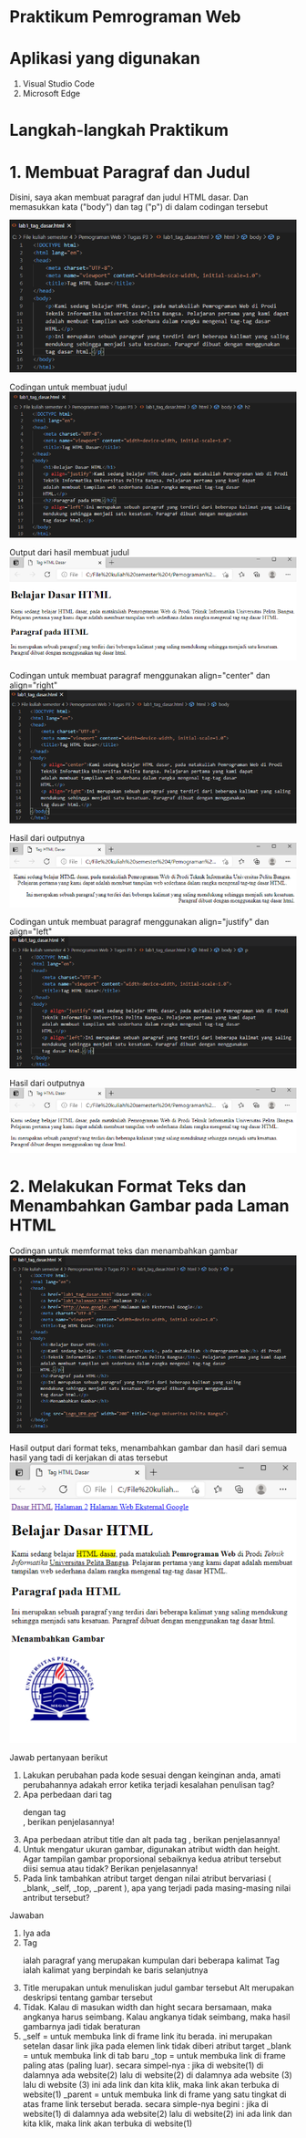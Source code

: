 # Praktikum Pemrograman Web

# Aplikasi yang digunakan
1. Visual Studio Code
2. Microsoft Edge

# Langkah-langkah Praktikum
# 1. Membuat Paragraf dan Judul

Disini, saya akan membuat paragraf dan judul HTML dasar. Dan memasukkan kata ("body") dan tag ("p") di dalam codingan tersebut





![input](https://github.com/ikmalriyan21/Lab1Web/blob/254126c69cb1d4c4e425ff0e545c1ad9c44ee9fe/Gambar/awal.png)





Codingan untuk membuat judul
![input](https://github.com/ikmalriyan21/Lab1Web/blob/2426dddc2dd2fc6f2f36cb3dcf2375086f3089d9/Gambar/coding%20judul.png)






Output dari hasil membuat judul
![input](https://github.com/ikmalriyan21/Lab1Web/blob/b8ce6a9a9331c965c9e024479e32eb15b9b3b9b1/Gambar/contoh%20judul.png)





Codingan untuk membuat paragraf menggunakan align="center" dan align="right"
![input](https://github.com/ikmalriyan21/Lab1Web/blob/1ea2f17b77e8a819d6313d7f1978123935a1d1f3/Gambar/paragraf%201.png)






Hasil dari outputnya
![input](https://github.com/ikmalriyan21/Lab1Web/blob/136adec9f0e8e19fe5a9d66bcc9df4d8f9b11350/Gambar/contoh%20paragraf%201.png)





Codingan untuk membuat paragraf menggunakan align="justify" dan align="left"
![input](https://github.com/ikmalriyan21/Lab1Web/blob/9a260560ef8f2320000ec9e1cfbcf4124d5d3a3b/Gambar/paragraf%202.png)





Hasil dari outputnya
![input](https://github.com/ikmalriyan21/Lab1Web/blob/9fea46f250ca06145e6670f989905e38a8f758fe/Gambar/contoh%20paragraf%202.png)





# 2. Melakukan Format Teks dan Menambahkan Gambar pada Laman HTML

Codingan untuk memformat teks dan menambahkan gambar
![input](https://github.com/ikmalriyan21/Lab1Web/blob/492525fbcbbd0c12bae99d5e3fe32f6c1ed36f1b/Gambar/coding%20hasil.png)





Hasil output dari format teks, menambahkan gambar dan hasil dari semua hasil yang tadi di kerjakan di atas tersebut
![input](https://github.com/ikmalriyan21/Lab1Web/blob/1c5712ec025c74fef5cde3e8eff7720ee8e60c81/Gambar/hasil.png)



Jawab pertanyaan berikut
1. Lakukan perubahan pada kode sesuai dengan keinginan anda, amati perubahannya adakah 
   error ketika terjadi kesalahan penulisan tag?
2. Apa perbedaan dari tag <p> dengan tag <br>, berikan penjelasannya!
3. Apa perbedaan atribut title dan alt pada tag <img>, berikan penjelasannya!
4. Untuk mengatur ukuran gambar, digunakan atribut width dan height. Agar tampilan gambar 
   proporsional sebaiknya kedua atribut tersebut diisi semua atau tidak? Berikan penjelasannya!
5. Pada link tambahkan atribut target dengan nilai atribut bervariasi ( _blank, _self, _top, 
   _parent ), apa yang terjadi pada masing-masing nilai antribut tersebut?
 
 Jawaban
1. Iya ada
2. Tag <p> ialah paragraf yang merupakan kumpulan dari beberapa kalimat
   Tag <br> ialah kalimat yang berpindah ke baris selanjutnya
3. Title merupakan untuk menuliskan judul gambar tersebut
   Alt merupakan deskripsi tentang gambar tersebut
4. Tidak. Kalau di masukan width dan hight secara bersamaan, maka angkanya harus
   seimbang. Kalau angkanya tidak seimbang, maka hasil gambarnya jadi tidak beraturan
5. _self = untuk membuka link di frame link itu berada. ini merupakan setelan dasar link jika pada elemen link tidak diberi atribut target
   _blank = untuk membuka link di tab baru
   _top = untuk membuka link di frame paling atas (paling luar).
          secara simpel-nya :
          jika di website(1) di dalamnya ada website(2) lalu di website(2) di dalamnya ada website (3) lalu di website (3) ini ada link dan kita klik, maka link akan terbuka di            website(1)
  _parent = untuk membuka link di frame yang satu tingkat di atas frame link tersebut berada.
            secara simple-nya begini :
            jika di website(1) di dalamnya ada website(2) lalu di website(2) ini ada link dan kita klik, maka link akan terbuka di website(1)
